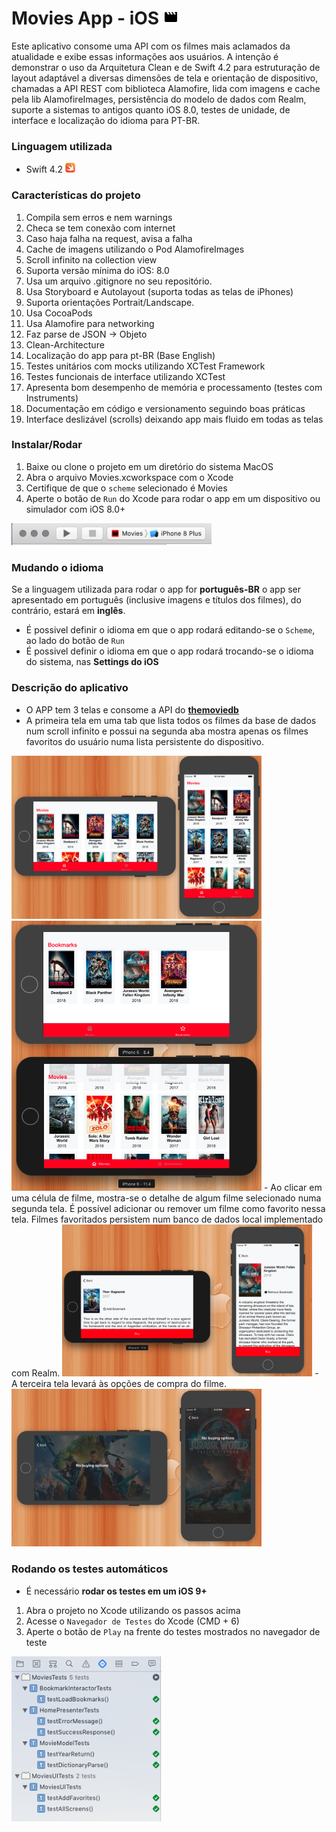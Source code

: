 
# Movies App - iOS <img src="img/logo.png" width="24px">

Este aplicativo consome uma API com os filmes mais aclamados da atualidade e exibe essas informações aos usuários.
A intenção é demonstrar o uso da Arquitetura Clean e de Swift 4.2 para estruturação de layout adaptável a diversas dimensões de tela e orientação de dispositivo, chamadas a API REST com biblioteca Alamofire, lida com imagens e cache pela lib AlamofireImages, persistência do modelo de dados com Realm, suporte a sistemas to antigos quanto iOS 8.0, testes de unidade, de interface e localização do idioma para PT-BR.

### Linguagem utilizada

- Swift 4.2 <img src="img/swift.png" width="16px">

### Características do projeto
1. Compila sem erros e nem warnings
1. Checa se tem conexão com internet
1. Caso haja falha na request, avisa a falha
1. Cache de imagens utilizando o Pod AlamofireImages
1. Scroll infinito na collection view
1. Suporta versão mínima do iOS: 8.0
1. Usa um arquivo .gitignore no seu repositório.
1. Usa Storyboard e Autolayout (suporta todas as telas de iPhones)
1. Suporta orientações Portrait/Landscape.
1. Usa CocoaPods
1. Usa Alamofire para networking
1. Faz parse de JSON -> Objeto
1. Clean-Architecture
1. Localização do app para pt-BR (Base English)
1. Testes unitários com mocks utilizando XCTest Framework
1. Testes funcionais de interface utilizando XCTest
1. Apresenta bom desempenho de memória e processamento (testes com Instruments)
1. Documentação em código e versionamento seguindo boas práticas
1. Interface deslizável (scrolls) deixando app mais fluido em todas as telas

### Instalar/Rodar
1. Baixe ou clone o projeto em um diretório do sistema MacOS
1. Abra o arquivo Movies.xcworkspace com o Xcode
1. Certifique de que o `scheme` selecionado é Movies
1. Aperte o botão de `Run` do Xcode para rodar o app em um dispositivo ou simulador com iOS 8.0+
<img src="img/run.png" width="320">

### Mudando o idioma
Se a linguagem utilizada para rodar o app for **português-BR** o app ser apresentado em português (inclusive imagens e títulos dos filmes), do contrário, estará em **inglês**.
- É possivel definir o idioma em que o app rodará editando-se o `Scheme`, ao lado do botão de `Run`
- É possivel definir o idioma em que o app rodará trocando-se o idioma do sistema, nas **Settings do iOS**

### Descrição do aplicativo
- O APP tem 3 telas e consome a API do [**themoviedb**]("https://api.themoviedb.org/)
- A primeira tela em uma tab que lista todos os filmes da base de dados num scroll infinito e possui na segunda aba mostra apenas os filmes favoritos do usuário numa lista persistente do dispositivo.
<img src="img/home.png" width="400"> 
<img src="img/bookmark.png" width="400"> 
- Ao clicar em uma célula de filme, mostra-se o detalhe de algum filme selecionado numa segunda tela. É possível adicionar ou remover um filme como favorito nessa tela. Filmes favoritados persistem num banco de dados local implementado com Realm.
<img src="img/detail.png" width="400"> 
- A terceira tela levará às opções de compra do filme.
<img src="img/buy.png" width="400">

### Rodando os testes automáticos
- É necessário **rodar os testes em um iOS 9+**
1. Abra o projeto no Xcode utilizando os passos acima
1. Acesse o `Navegador de Testes` do Xcode (CMD + 6)
1. Aperte o botão de `Play` na frente do testes mostrados no navegador de teste
<img src="img/tests.png" width="240">



